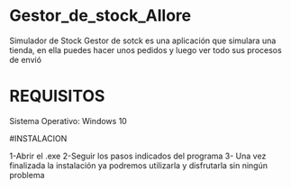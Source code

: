 # Gestor_de_stock_Allore
Simulador de Stock
Gestor de sotck es una aplicación que simulara una tienda, en ella puedes hacer unos pedidos y luego ver todo sus procesos de envió

# REQUISITOS

Sistema Operativo: Windows 10

#INSTALACION

1-Abrir el .exe
2-Seguir los pasos indicados del programa
3- Una vez finalizada la instalación ya podremos utilizarla y disfrutarla sin ningún problema
